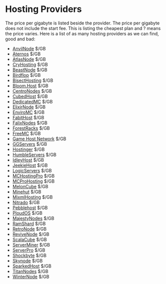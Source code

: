 # Hosting Providers

The price per gigabyte is listed beside the provider.
The price per gigabyte does not include the start fee.
This is listing the cheapest plan and ? means the price varies.
Here is a list of as many hosting providers as we can find, good and bad:

- [AnvilNode](https://www.anvilnode.com/) $/GB
- [Aternos](https://aternos.org/:en/) $/GB
- [AtlasNode](https://atlasnode.net/) $/GB
- [CryHosting](https://cryhosting.net/) $/GB
- [BeastNode](https://www.beastnode.com/) $/GB
- [Birdflop](https://www.birdflop.com/) $/GB
- [BisectHosting](https://www.bisecthosting.com/) $/GB
- [Bloom.Host](https://bloom.host/) $/GB
- [CentroNodes](https://centronodes.com/) $/GB
- [CubedHost](https://cubedhost.com/) $/GB
- [DedicatedMC](https://dedicatedmc.io/) $/GB
- [ElixirNode](https://elixirnode.com/) $/GB
- [EnviroMC](https://enviromc.com/) $/GB
- [FabitHost](https://fabithost.com/) $/GB
- [FalixNodes](https://falixnodes.net/) $/GB
- [ForestRacks](https://forestracks.com) $/GB
- [FreeMC](https://freemc.host/) $/GB
- [Game Host Network](https://gamehost.network/) $/GB
- [GGServers](https://ggservers.com/) $/GB
- [Hostinger](https://www.hostinger.com/minecraft-server-hosting) $/GB
- [HumbleServers](https://humbleservers.com/) $/GB
- [IdleyHost](https://idley.gg/) $/GB
- [JeekieHost](https://jeekie.host/) $/GB
- [LogicServers](https://logicservers.com/) $/GB
- [MCHostingPro](https://www.minecraft-hosting.pro/) $/GB
- [MCProHosting](https://mcprohosting.com/) $/GB
- [MelonCube](https://www.meloncube.net/) $/GB
- [Minehut](https://minehut.com/) $/GB
- [MixmlHosting](https://mixmlhosting.com/) $/GB
- [Nitrado](https://server.nitrado.net/eng/rent-gameserver) $/GB
- [Pebblehost](https://pebblehost.com/) $/GB
- [PloudOS](https://ploudos.com/) $/GB
- [MajestyNodes](https://majestynodes.com/) $/GB
- [RamShard](https://ramshard.com/hosting/minecraft) $/GB
- [RetroNode](https://retronode.net/) $/GB
- [ReviveNode](https://revivenode.com/) $/GB
- [ScalaCube](https://scalacube.com/) $/GB
- [ServerMiner](https://serverminer.com/) $/GB
- [ServerPro](https://server.pro/) $/GB
- [Shockbyte](https://shockbyte.com/) $/GB
- [Skynode](https://www.skynode.pro/) $/GB
- [SparkedHost](https://sparkedhost.com/) $/GB
- [TitanNodes](https://titannodes.com/) $/GB
- [WinterNode](https://winternode.com/) $/GB
